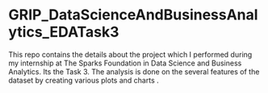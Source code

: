 # GRIP_DataScienceAndBusinessAnalytics_EDATask3
This repo contains the details about the project which I performed during my internship at The Sparks Foundation in Data Science and Business Analytics. Its the Task 3. The analysis is done on the several features of the dataset by creating various plots and charts .
